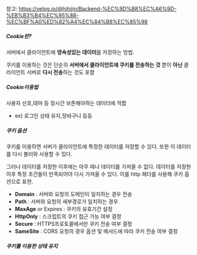 참고: https://velog.io/@hihijin/Backend-%EC%9D%B8%EC%A6%9D-%EB%B3%B4%EC%95%88-%EC%BF%A0%ED%82%A4%EC%84%B8%EC%85%98

##### Cookie란?
서버에서 클라이언트에 **영속성있는 데이터**를 저장하는 방법.

쿠키를 이용하는 것은 단순히 **서버에서 클라이언트에 쿠키를 전송하는 것** 뿐이 **아닌** 클라이언트 서버로 **다시 전송**하는 것도 포함

##### Cookie이용법
사용자 선호,테마 등 장시간 보존해야하는 데이터에 적합
- ex) 로그인 상태 유지,장바구니 등등 

##### 쿠키 옵션
쿠키를 이용하면 서버가 클라이언트에 특정한 데이터를 저장할 수 있다. 또한 이 데이터를 다시 불러와 사용할 수 있다.

그러나 데이터를 저장한 이후에는 아무 때나 데이터를 가져올 수 없다.
데이터를 저장한 이후 특정 조건들이 만족되어야 다시 가져올 수 있다.
이를 http 헤더를 사용해 쿠키 옵션으로 표현.

- **Domain** : 서버와 요청의 도메인이 일치하는 경우 전송
- **Path** : 서버와 요청의 세부경로가 일치하는 경우
- **MaxAge** or Expires : 쿠키의 유효기간 설정
- **HttpOnly** : 스크립트의 쿠키 접근 가능 여부 결정
- **Secure** : HTTPS프로토콜에서만 쿠키 전송 여부 결정
- **SameSite** : CORS 요청의 경우 옵션 및 메서드에 따라 쿠키 전송 여부 결정

##### 쿠키를 이용한 상태 유지
